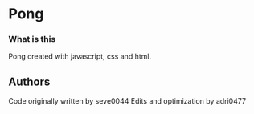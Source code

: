# Pong
### What is this
Pong created with javascript, css and html.

## Authors
Code originally written by seve0044
Edits and optimization by adri0477 

